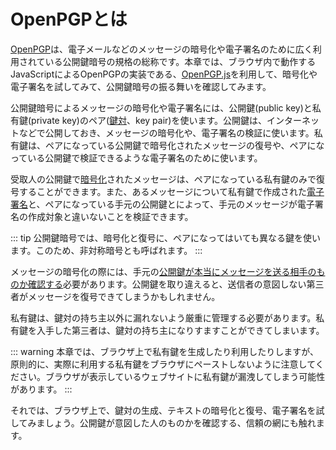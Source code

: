 # OpenPGPとは
[OpenPGP](https://www.openpgp.org/)は、電子メールなどのメッセージの暗号化や電子署名のために広く利用されている公開鍵暗号の規格の総称です。本章では、ブラウザ内で動作するJavaScriptによるOpenPGPの実装である、[OpenPGP.js](https://openpgpjs.org/)を利用して、暗号化や電子署名を試してみて、公開鍵暗号の振る舞いを確認してみます。

公開鍵暗号によるメッセージの暗号化や電子署名には、公開鍵(public key)と私有鍵(private key)のペア([鍵対](keyPair.md)、key pair)を使います。公開鍵は、インターネットなどで公開しておき、メッセージの暗号化や、電子署名の検証に使います。私有鍵は、ペアになっている公開鍵で暗号化されたメッセージの復号や、ペアになっている公開鍵で検証できるような電子署名のために使います。

受取人の公開鍵で[暗号化](encryption.md)されたメッセージは、ペアになっている私有鍵のみで復号することができます。また、あるメッセージについて私有鍵で作成された[電子署名](sign.md)と、ペアになっている手元の公開鍵とによって、手元のメッセージが電子署名の作成対象と違いないことを検証できます。

::: tip
公開鍵暗号では、暗号化と復号に、ペアになってはいても異なる鍵を使います。このため、非対称暗号とも呼ばれます。
:::

メッセージの暗号化の際には、手元の[公開鍵が本当にメッセージを送る相手のものか確認する](./wot.md)必要があります。公開鍵を取り違えると、送信者の意図しない第三者がメッセージを復号できてしまうかもしれません。

私有鍵は、鍵対の持ち主以外に漏れないよう厳重に管理する必要があります。私有鍵を入手した第三者は、鍵対の持ち主になりすますことができてしまいます。

::: warning
本章では、ブラウザ上で私有鍵を生成したり利用したりしますが、原則的に、実際に利用する私有鍵をブラウザにペーストしないように注意してください。ブラウザが表示しているウェブサイトに私有鍵が漏洩してしまう可能性があります。
:::

それでは、ブラウザ上で、鍵対の生成、テキストの暗号化と復号、電子署名を試してみましょう。公開鍵が意図した人のものかを確認する、信頼の網にも触れます。
